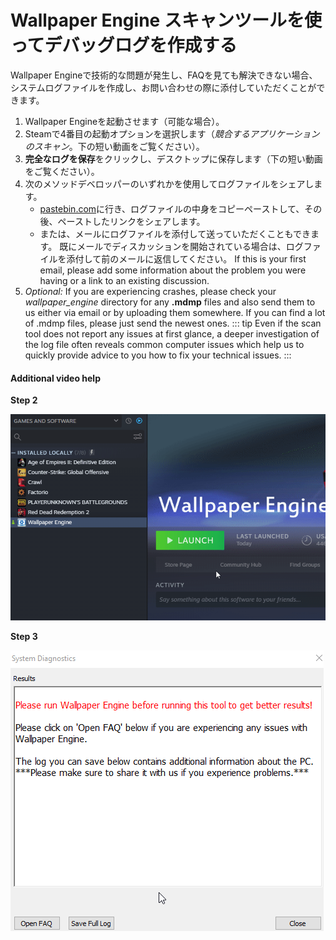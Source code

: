 # Wallpaper Engine スキャンツールを使ってデバッグログを作成する

Wallpaper Engineで技術的な問題が発生し、FAQを見ても解決できない場合、システムログファイルを作成し、お問い合わせの際に添付していただくことができます。

1. Wallpaper Engineを起動させます（可能な場合）。
2. Steamで4番目の起動オプションを選択します（*競合するアプリケーションのスキャン*。下の短い動画をご覧ください）。
3. **完全なログを保存**をクリックし、デスクトップに保存します（下の短い動画をご覧ください）。
4. 次のメソッドデベロッパーのいずれかを使用してログファイルをシェアします。
    * [pastebin.com](https://pastebin.com/)に行き、ログファイルの中身をコピーペーストして、その後、ペーストしたリンクをシェアします。
    * または、メールにログファイルを添付して送っていただくこともできます。 既にメールでディスカッションを開始されている場合は、ログファイルを添付して前のメールに返信してください。 If this is your first email, please add some information about the problem you were having or a link to an existing discussion.
5. *Optional:* If you are experiencing crashes, please check your *wallpaper_engine* directory for any **.mdmp** files and also send them to us either via email or by uploading them somewhere. If you can find a lot of .mdmp files, please just send the newest ones. ::: tip Even if the scan tool does not report any issues at first glance, a deeper investigation of the log file often reveals common computer issues which help us to quickly provide advice to you how to fix your technical issues. :::

#### Additional video help

**Step 2**

![Scan Tool Launch Option](./scantoollaunch.gif)

**Step 3**

![Scan Tool Save Log](./scantoolsave.gif)